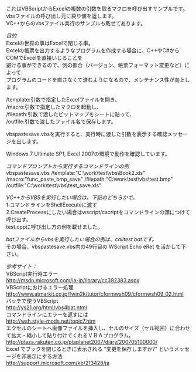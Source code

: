 これはVBScriptからExcelの複数の引数を取るマクロを呼び出すサンプルです。  
vbsファイルの呼び出し元に戻り値を返します。  
VC++からのvbsファイル実行のサンプルも載せてあります。  

*目的*  
Excelの世界の事はExcelで閉じる事。  
Excelの帳票を出力するようなプログラムを作成する場合に、C++やC#からCOMでExcelを直接いじることを  
避ける事ができるので、側の都合（バージョン、帳票フォーマット変更など）によって  
プログラムのコードを直さなくて済むようになるので、メンテナンス性が向上します。  


/template:引数で指定したExcelファイルを開き、  
/macro:引数で指定したマクロを起動し、  
/filepath:引数で渡したビットマップをシートに貼って、  
/outfile:引数で渡したファイル名で保存します。  

vbspastesave.vbsを実行すると、実行時に渡した引数を表示する確認メッセージを出します。  

Windows 7 Ultimate SP1, Excel 2007の環境で動作を確認しています。  

*コマンドプロンプトから実行するコマンドラインの例*  
vbspastesave.vbs /template:"C:\work\test\vbs\Book2.xls" /macro:"func_paste_bmp_save" /filepath:"C:\work\test\vbs\test.bmp" /outfile:"C:\work\test\vbs\test_save.xls"  

*VC++からVBSを実行したい場合は、下記のどちらかで。*  
1.コマンドラインをShellExecuteに渡す  
2.CreateProcessにしたい場合はwscript/cscriptをコマンドラインの頭につけて呼び出す。  
  test.cppに呼び出し方の例を載せました。  

*batファイルからvbsを実行したい場合の例は、calltest.batです。*  
その場合、vbspastesave.vbs内の49行目の WScript.Echo eRet を活かして下さい。  

*参考サイト：*  
VBScript実行時エラー  
http://msdn.microsoft.com/ja-jp/library/cc392383.aspx  
VBScriptにおけるエラー処理  
http://www.atmarkit.co.jp/fwin2k/tutor/cformwsh09/cformwsh09_02.html  
バッチで使うVBScript  
http://ys21.org/html/vbs4bat.html  
コマンドラインにエラーを返すには  
http://wsh.style-mods.net/topic7.htm  
エクセルのシートへ画像ファイルを挿入し、セルのサイズ（セル範囲）に合わせて拡大・縮小して貼り付けてくれるＶＢＡプログラム。  
http://plaza.rakuten.co.jp/plaplanet2007/diary/200705100000/  
Excel でブックを閉じるときに表示される "変更を保存しますか?" というメッセージを非表示にする方法  
http://support.microsoft.com/kb/213428/ja  
